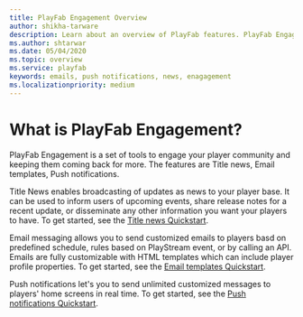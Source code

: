 ```yaml
---
title: PlayFab Engagement Overview
author: shikha-tarware
description: Learn about an overview of PlayFab features. PlayFab Engagement is a set of tools to engage your player community and keeping them coming back for more.
ms.author: shtarwar
ms.date: 05/04/2020
ms.topic: overview
ms.service: playfab
keywords: emails, push notifications, news, enagagement
ms.localizationpriority: medium
---
```


# What is PlayFab Engagement?

PlayFab Engagement is a set of tools to engage your player community and keeping them coming back for more. The features are Title news, Email templates, Push notifications.

Title News enables broadcasting of updates as news to your player base. It can be used to inform users of upcoming events, share release notes for a recent update, or disseminate any other information you want your players to have. To get started, see the [Title news Quickstart](news/quickstart.md). 

Email messaging allows you to send customized emails to players basd on predefined schedule, rules based on PlayStream event, or by calling an API. Emails are fully customizable with HTML templates which can include player profile properties. To get started, see the [Email templates Quickstart](emails/quickstart.md). 

Push notifications let's you to send unlimited customized messages to players' home screens in real time. To get started, see the [Push notifications Quickstart](push-notifications/quickstart.md).
